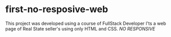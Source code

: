 # first-no-resposive-web
This project was developed using a course of FullStack Developer
I'ts a web page of Real State seller's using only HTML and CSS. *NO RESPONSIVE*
